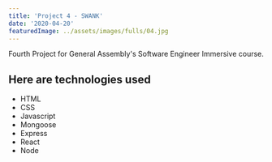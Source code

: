 ```yaml
---
title: 'Project 4 - SWANK'
date: '2020-04-20'
featuredImage: ../assets/images/fulls/04.jpg
---
```


Fourth Project for General Assembly's Software Engineer Immersive course.

<!-- ![SWANK Screenshot](../assets/images/fulls/04.jpg) -->

## Here are technologies used

- HTML
- CSS
- Javascript
- Mongoose
- Express
- React
- Node
